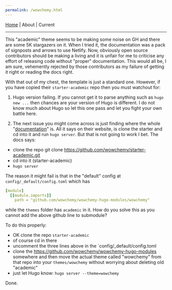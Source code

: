 ```yaml
---
permalink: /wowchemy.html
---
```

[Home](https://layik.github.io) | About | Current
<hr/>

This "academic" theme seems to be making some noise on GH and there are some 5K stargazers on it. When I tried it, the documentation was a pack of signposts and arrows to use Netlify. Now, obviously open source contributors should be making a living and it is unfair for me to criticise any effort of releasing code without "proper" documentation. This would all be, I am sure, vehemently rejected by those contributors as my failure of getting it right or reading the docs right.

With that out of my chest, the template is just a standard one. However, if you have copied their `starter-academic` repo then you must watchout for:

1. Hugo version failing. If you cannot get it to parse anything such as `hugo new ...` then chances are your version of Hugo is different. I do not know much about Hugo so let this one pass and let you fight your own battle here.

2. The next issue you might come across is just finding where the whole "[documentation](https://wowchemy.com/docs/install-locally/)" is. All it says on their website, is clone the starter and cd into it and run `hugo server`. But that is not going to work I bet. The docs says:

* clone the repo git clone https://github.com/wowchemy/starter-academic.git
* cd into it (starter-academic)
* `hugo server`

The reason it might fail is that in the "default" config at `config/_default/config.toml` which has 
```yml
[module]
  [[module.imports]]
    path = "github.com/wowchemy/wowchemy-hugo-modules/wowchemy"

```
while the `themes` folder has `academic` in it. How do you solve this as you cannot add the above github line to submodule?

To do this properly:
* OK clone the repo `starter-academic`
* of course cd in there
* uncomment the three lines above in the `config/_default/config.toml
* clone the https://github.com/wowchemy/wowchemy-hugo-modules somewhere and then move the actual theme called "wowchemy" from that repo into your `themes/wowchemy` without worrying about deleting old "academic"
* just let Hugo know: `hugo server --theme=wowchemy`

Done.